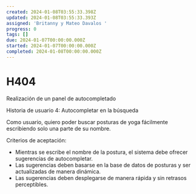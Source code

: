 ```yaml
---
created: 2024-01-08T03:55:33.398Z
updated: 2024-01-08T03:55:33.393Z
assigned: 'Britanny y Mateo Davalos '
progress: 0
tags: []
due: 2024-01-07T00:00:00.000Z
started: 2024-01-07T00:00:00.000Z
completed: 2024-01-08T00:00:00.000Z
---
```


# H404

Realización de un panel de autocompletado

 Historia de usuario 4: Autocompletar en la búsqueda

Como usuario, quiero poder buscar posturas de yoga fácilmente escribiendo solo una parte de su nombre.

Criterios de aceptación:

* Mientras se escribe el nombre de la postura, el sistema debe ofrecer sugerencias de autocompletar.
* Las sugerencias deben basarse en la base de datos de posturas y ser actualizadas de manera dinámica.
* Las sugerencias deben desplegarse de manera rápida y sin retrasos perceptibles.
